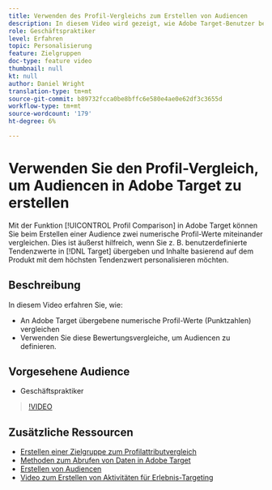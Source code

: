 ```yaml
---
title: Verwenden des Profil-Vergleichs zum Erstellen von Audiencen
description: In diesem Video wird gezeigt, wie Adobe Target-Benutzer beim Erstellen einer Audience mit der Funktion "Profil-Vergleich"zwei numerische Profil-Werte miteinander vergleichen können.
role: Geschäftspraktiker
level: Erfahren
topic: Personalisierung
feature: Zielgruppen
doc-type: feature video
thumbnail: null
kt: null
author: Daniel Wright
translation-type: tm+mt
source-git-commit: b89732fcca0be8bffc6e580e4ae0e62df3c3655d
workflow-type: tm+mt
source-wordcount: '179'
ht-degree: 6%

---
```



# Verwenden Sie den Profil-Vergleich, um Audiencen in Adobe Target zu erstellen

Mit der Funktion [!UICONTROL Profil Comparison] in Adobe Target können Sie beim Erstellen einer Audience zwei numerische Profil-Werte miteinander vergleichen. Dies ist äußerst hilfreich, wenn Sie z. B. benutzerdefinierte Tendenzwerte in [!DNL Target] übergeben und Inhalte basierend auf dem Produkt mit dem höchsten Tendenzwert personalisieren möchten.

## Beschreibung

In diesem Video erfahren Sie, wie:

* An Adobe Target übergebene numerische Profil-Werte (Punktzahlen) vergleichen
* Verwenden Sie diese Bewertungsvergleiche, um Audiencen zu definieren.

## Vorgesehene Audience

* Geschäftspraktiker

>[!VIDEO](https://video.tv.adobe.com/v/23218/?quality=12)

## Zusätzliche Ressourcen

* [Erstellen einer Zielgruppe zum Profilattributvergleich](https://docs.adobe.com/content/help/en/target/using/audiences/create-audiences/creating-a-profile-attribute-comparison-audience.html)
* [Methoden zum Abrufen von Daten in Adobe Target](https://docs.adobe.com/content/help/en/target/using/implement-target/before-implement/methods/methods-to-get-data-into-target.html)
* [Erstellen von Audiencen](https://docs.adobe.com/content/help/en/target/using/audiences/create-audiences/create-audience.html)
* [Video zum Erstellen von Aktivitäten für Erlebnis-Targeting](../activities/create-experience-targeting-activities.md)